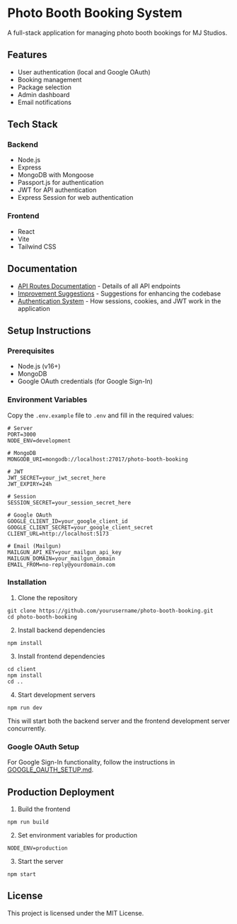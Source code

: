 # Photo Booth Booking System

A full-stack application for managing photo booth bookings for MJ Studios.

## Features

- User authentication (local and Google OAuth)
- Booking management
- Package selection
- Admin dashboard
- Email notifications

## Tech Stack

### Backend

- Node.js
- Express
- MongoDB with Mongoose
- Passport.js for authentication
- JWT for API authentication
- Express Session for web authentication

### Frontend

- React
- Vite
- Tailwind CSS

## Documentation

- [API Routes Documentation](ROUTES.md) - Details of all API endpoints
- [Improvement Suggestions](IMPROVEMENTS.md) - Suggestions for enhancing the codebase
- [Authentication System](AUTH_SYSTEM.md) - How sessions, cookies, and JWT work in the application

## Setup Instructions

### Prerequisites

- Node.js (v16+)
- MongoDB
- Google OAuth credentials (for Google Sign-In)

### Environment Variables

Copy the `.env.example` file to `.env` and fill in the required values:

```
# Server
PORT=3000
NODE_ENV=development

# MongoDB
MONGODB_URI=mongodb://localhost:27017/photo-booth-booking

# JWT
JWT_SECRET=your_jwt_secret_here
JWT_EXPIRY=24h

# Session
SESSION_SECRET=your_session_secret_here

# Google OAuth
GOOGLE_CLIENT_ID=your_google_client_id
GOOGLE_CLIENT_SECRET=your_google_client_secret
CLIENT_URL=http://localhost:5173

# Email (Mailgun)
MAILGUN_API_KEY=your_mailgun_api_key
MAILGUN_DOMAIN=your_mailgun_domain
EMAIL_FROM=no-reply@yourdomain.com
```

### Installation

1. Clone the repository

```
git clone https://github.com/yourusername/photo-booth-booking.git
cd photo-booth-booking
```

2. Install backend dependencies

```
npm install
```

3. Install frontend dependencies

```
cd client
npm install
cd ..
```

4. Start development servers

```
npm run dev
```

This will start both the backend server and the frontend development server concurrently.

### Google OAuth Setup

For Google Sign-In functionality, follow the instructions in [GOOGLE_OAUTH_SETUP.md](GOOGLE_OAUTH_SETUP.md).

## Production Deployment

1. Build the frontend

```
npm run build
```

2. Set environment variables for production

```
NODE_ENV=production
```

3. Start the server

```
npm start
```

## License

This project is licensed under the MIT License.
